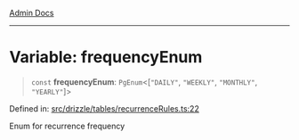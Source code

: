[Admin Docs](/)

***

# Variable: frequencyEnum

> `const` **frequencyEnum**: `PgEnum`\<\[`"DAILY"`, `"WEEKLY"`, `"MONTHLY"`, `"YEARLY"`\]\>

Defined in: [src/drizzle/tables/recurrenceRules.ts:22](https://github.com/gautam-divyanshu/talawa-api/blob/22f85ff86fcf5f38b53dcdb9fe90ab33ea32d944/src/drizzle/tables/recurrenceRules.ts#L22)

Enum for recurrence frequency
